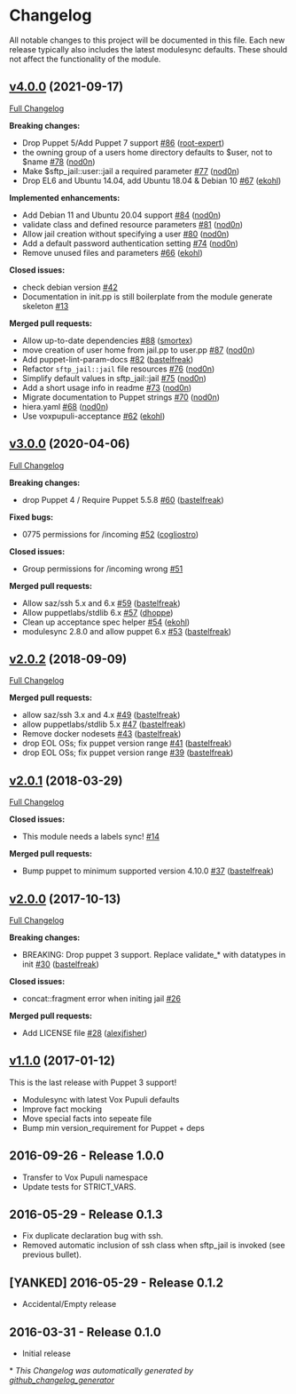 # Changelog

All notable changes to this project will be documented in this file.
Each new release typically also includes the latest modulesync defaults.
These should not affect the functionality of the module.

## [v4.0.0](https://github.com/voxpupuli/puppet-sftp_jail/tree/v4.0.0) (2021-09-17)

[Full Changelog](https://github.com/voxpupuli/puppet-sftp_jail/compare/v3.0.0...v4.0.0)

**Breaking changes:**

- Drop Puppet 5/Add Puppet 7 support [\#86](https://github.com/voxpupuli/puppet-sftp_jail/pull/86) ([root-expert](https://github.com/root-expert))
- the owning group of a users home directory defaults to $user, not to $name [\#78](https://github.com/voxpupuli/puppet-sftp_jail/pull/78) ([nod0n](https://github.com/nod0n))
- Make $sftp\_jail::user::jail a required parameter [\#77](https://github.com/voxpupuli/puppet-sftp_jail/pull/77) ([nod0n](https://github.com/nod0n))
- Drop EL6 and Ubuntu 14.04, add Ubuntu 18.04 & Debian 10 [\#67](https://github.com/voxpupuli/puppet-sftp_jail/pull/67) ([ekohl](https://github.com/ekohl))

**Implemented enhancements:**

- Add Debian 11 and Ubuntu 20.04 support [\#84](https://github.com/voxpupuli/puppet-sftp_jail/pull/84) ([nod0n](https://github.com/nod0n))
- validate class and defined resource parameters [\#81](https://github.com/voxpupuli/puppet-sftp_jail/pull/81) ([nod0n](https://github.com/nod0n))
- Allow jail creation without specifying a user [\#80](https://github.com/voxpupuli/puppet-sftp_jail/pull/80) ([nod0n](https://github.com/nod0n))
- Add a default password authentication setting [\#74](https://github.com/voxpupuli/puppet-sftp_jail/pull/74) ([nod0n](https://github.com/nod0n))
- Remove unused files and parameters [\#66](https://github.com/voxpupuli/puppet-sftp_jail/pull/66) ([ekohl](https://github.com/ekohl))

**Closed issues:**

- check debian version [\#42](https://github.com/voxpupuli/puppet-sftp_jail/issues/42)
- Documentation in init.pp is still boilerplate from the module generate skeleton [\#13](https://github.com/voxpupuli/puppet-sftp_jail/issues/13)

**Merged pull requests:**

- Allow up-to-date dependencies [\#88](https://github.com/voxpupuli/puppet-sftp_jail/pull/88) ([smortex](https://github.com/smortex))
- move creation of user home from jail.pp to user.pp [\#87](https://github.com/voxpupuli/puppet-sftp_jail/pull/87) ([nod0n](https://github.com/nod0n))
- Add puppet-lint-param-docs [\#82](https://github.com/voxpupuli/puppet-sftp_jail/pull/82) ([bastelfreak](https://github.com/bastelfreak))
- Refactor `sftp_jail::jail` file resources [\#76](https://github.com/voxpupuli/puppet-sftp_jail/pull/76) ([nod0n](https://github.com/nod0n))
- Simplify default values in sftp\_jail::jail [\#75](https://github.com/voxpupuli/puppet-sftp_jail/pull/75) ([nod0n](https://github.com/nod0n))
- Add a short usage info in readme [\#73](https://github.com/voxpupuli/puppet-sftp_jail/pull/73) ([nod0n](https://github.com/nod0n))
- Migrate documentation to Puppet strings [\#70](https://github.com/voxpupuli/puppet-sftp_jail/pull/70) ([nod0n](https://github.com/nod0n))
- hiera.yaml [\#68](https://github.com/voxpupuli/puppet-sftp_jail/pull/68) ([nod0n](https://github.com/nod0n))
- Use voxpupuli-acceptance [\#62](https://github.com/voxpupuli/puppet-sftp_jail/pull/62) ([ekohl](https://github.com/ekohl))

## [v3.0.0](https://github.com/voxpupuli/puppet-sftp_jail/tree/v3.0.0) (2020-04-06)

[Full Changelog](https://github.com/voxpupuli/puppet-sftp_jail/compare/v2.0.2...v3.0.0)

**Breaking changes:**

- drop Puppet 4 / Require Puppet 5.5.8 [\#60](https://github.com/voxpupuli/puppet-sftp_jail/pull/60) ([bastelfreak](https://github.com/bastelfreak))

**Fixed bugs:**

- 0775 permissions for /incoming [\#52](https://github.com/voxpupuli/puppet-sftp_jail/pull/52) ([cogliostro](https://github.com/cogliostro))

**Closed issues:**

- Group permissions for /incoming wrong [\#51](https://github.com/voxpupuli/puppet-sftp_jail/issues/51)

**Merged pull requests:**

- Allow saz/ssh 5.x and 6.x [\#59](https://github.com/voxpupuli/puppet-sftp_jail/pull/59) ([bastelfreak](https://github.com/bastelfreak))
- Allow puppetlabs/stdlib 6.x [\#57](https://github.com/voxpupuli/puppet-sftp_jail/pull/57) ([dhoppe](https://github.com/dhoppe))
- Clean up acceptance spec helper [\#54](https://github.com/voxpupuli/puppet-sftp_jail/pull/54) ([ekohl](https://github.com/ekohl))
- modulesync 2.8.0 and allow puppet 6.x [\#53](https://github.com/voxpupuli/puppet-sftp_jail/pull/53) ([bastelfreak](https://github.com/bastelfreak))

## [v2.0.2](https://github.com/voxpupuli/puppet-sftp_jail/tree/v2.0.2) (2018-09-09)

[Full Changelog](https://github.com/voxpupuli/puppet-sftp_jail/compare/v2.0.1...v2.0.2)

**Merged pull requests:**

- allow saz/ssh 3.x and 4.x [\#49](https://github.com/voxpupuli/puppet-sftp_jail/pull/49) ([bastelfreak](https://github.com/bastelfreak))
- allow puppetlabs/stdlib 5.x [\#47](https://github.com/voxpupuli/puppet-sftp_jail/pull/47) ([bastelfreak](https://github.com/bastelfreak))
- Remove docker nodesets [\#43](https://github.com/voxpupuli/puppet-sftp_jail/pull/43) ([bastelfreak](https://github.com/bastelfreak))
- drop EOL OSs; fix puppet version range [\#41](https://github.com/voxpupuli/puppet-sftp_jail/pull/41) ([bastelfreak](https://github.com/bastelfreak))
- drop EOL OSs; fix puppet version range [\#39](https://github.com/voxpupuli/puppet-sftp_jail/pull/39) ([bastelfreak](https://github.com/bastelfreak))

## [v2.0.1](https://github.com/voxpupuli/puppet-sftp_jail/tree/v2.0.1) (2018-03-29)

[Full Changelog](https://github.com/voxpupuli/puppet-sftp_jail/compare/v2.0.0...v2.0.1)

**Closed issues:**

- This module needs a labels sync! [\#14](https://github.com/voxpupuli/puppet-sftp_jail/issues/14)

**Merged pull requests:**

- Bump puppet to minimum supported version 4.10.0 [\#37](https://github.com/voxpupuli/puppet-sftp_jail/pull/37) ([bastelfreak](https://github.com/bastelfreak))

## [v2.0.0](https://github.com/voxpupuli/puppet-sftp_jail/tree/v2.0.0) (2017-10-13)

[Full Changelog](https://github.com/voxpupuli/puppet-sftp_jail/compare/v1.1.0...v2.0.0)

**Breaking changes:**

- BREAKING: Drop puppet 3 support. Replace validate\_\* with datatypes in init [\#30](https://github.com/voxpupuli/puppet-sftp_jail/pull/30) ([bastelfreak](https://github.com/bastelfreak))

**Closed issues:**

- concat::fragment error when initing jail  [\#26](https://github.com/voxpupuli/puppet-sftp_jail/issues/26)

**Merged pull requests:**

- Add LICENSE file [\#28](https://github.com/voxpupuli/puppet-sftp_jail/pull/28) ([alexjfisher](https://github.com/alexjfisher))

## [v1.1.0](https://github.com/voxpupuli/puppet-sftp_jail/tree/v1.1.0) (2017-01-12)

This is the last release with Puppet 3 support!
* Modulesync with latest Vox Pupuli defaults
* Improve fact mocking
* Move special facts into sepeate file
* Bump min version_requirement for Puppet + deps

## 2016-09-26 - Release 1.0.0
- Transfer to Vox Pupuli namespace
- Update tests for STRICT_VARS.

## 2016-05-29 - Release 0.1.3
- Fix duplicate declaration bug with ssh.
- Removed automatic inclusion of ssh class when sftp_jail is invoked (see previous bullet).

## [YANKED] 2016-05-29 - Release 0.1.2
- Accidental/Empty release

## 2016-03-31 - Release 0.1.0
- Initial release


\* *This Changelog was automatically generated by [github_changelog_generator](https://github.com/github-changelog-generator/github-changelog-generator)*
